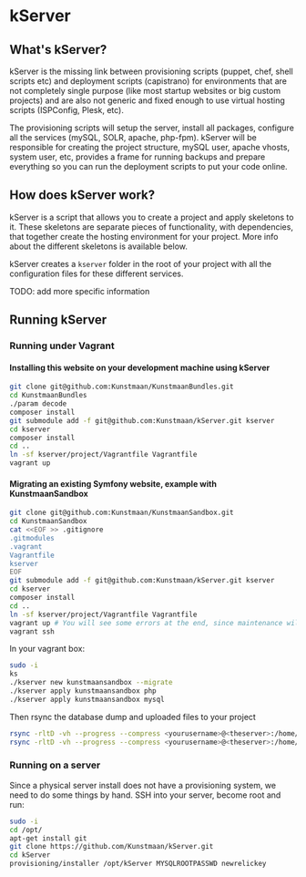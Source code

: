 # kServer

## What's kServer?

kServer is the missing link between provisioning scripts (puppet, chef, shell scripts etc) and deployment scripts
(capistrano) for environments that are not completely single purpose (like most startup websites or big custom projects)
and are also not generic and fixed enough to use virtual hosting scripts (ISPConfig, Plesk, etc).

The provisioning scripts will setup the server, install all packages, configure all the services (mySQL, SOLR, apache,
php-fpm). kServer will be responsible for creating the project structure, mySQL user, apache vhosts, system user, etc,
provides a frame for running backups and prepare everything so you can run the deployment scripts to put your code online.

## How does kServer work?

kServer is a script that allows you to create a project and apply skeletons to it. These skeletons are separate pieces
of functionality, with dependencies, that together create the hosting environment for your project. More info about the
different skeletons is available below.

kServer creates a ```kserver``` folder in the root of your project with all the configuration files for these different
services.

TODO: add more specific information

## Running kServer

### Running under Vagrant

#### Installing this website on your development machine using kServer

```bash
git clone git@github.com:Kunstmaan/KunstmaanBundles.git
cd KunstmaanBundles
./param decode
composer install
git submodule add -f git@github.com:Kunstmaan/kServer.git kserver
cd kserver
composer install
cd ..
ln -sf kserver/project/Vagrantfile Vagrantfile
vagrant up
```

#### Migrating an existing Symfony website, example with KunstmaanSandbox

```bash
git clone git@github.com:Kunstmaan/KunstmaanSandbox.git
cd KunstmaanSandbox
cat <<EOF >> .gitignore
.gitmodules
.vagrant
Vagrantfile
kserver
EOF
git submodule add -f git@github.com:Kunstmaan/kServer.git kserver
cd kserver
composer install
cd ..
ln -sf kserver/project/Vagrantfile Vagrantfile
vagrant up # You will see some errors at the end, since maintenance will not work before the creation of the config files
vagrant ssh
```

In your vagrant box:

```bash
sudo -i
ks
./kserver new kunstmaansandbox --migrate
./kserver apply kunstmaansandbox php
./kserver apply kunstmaansandbox mysql
```

Then rsync the database dump and uploaded files to your project

```bash
rsync -rltD -vh --progress --compress <yourusername>@<theserver>:/home/projects/<oldprojectname>/backup/* /var/www/kunstmaansandbox/backup/
rsync -rltD -vh --progress --compress <yourusername>@<theserver>:/home/projects/<oldprojectname>/data/shared/web/uploads /var/www/kunstmaansandbox/current/web/

```


### Running on a server

Since a physical server install does not have a provisioning system, we need to do some things by hand. SSH into your server, become root and run:

```bash
sudo -i
cd /opt/
apt-get install git
git clone https://github.com/Kunstmaan/kServer.git
cd kServer
provisioning/installer /opt/kServer MYSQLROOTPASSWD newrelickey
```
